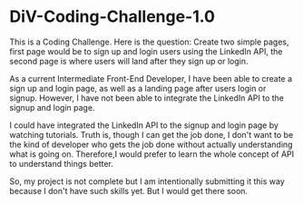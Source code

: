 # DiV-Coding-Challenge-1.0

This is a Coding Challenge. Here is the question:
 Create two simple pages, first page would be to sign up and login users using the LinkedIn API, the second page is where users will land after they sign up or login.

As a current Intermediate Front-End Developer, I have been able to create a sign up and login page, as well as a landing page after users login or signup. However, I have not been able to integrate the LinkedIn API to the signup and login page. 

I could have integrated the LinkedIn API to the signup and login page by watching tutorials. Truth is, though I can get the job done,  I don't want to be the kind of developer who gets the job done without actually understanding what is going on. Therefore,I would prefer to learn the whole concept of API to understand things better.

So, my project is not complete but I am intentionally submitting it this way because I don't have such skills yet. But I would get there soon.